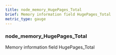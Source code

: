 ```yaml
---
title: node_memory_HugePages_Total
brief: Memory information field HugePages_Total
metric_type: gauge
---
```

### node_memory_HugePages_Total

Memory information field HugePages_Total